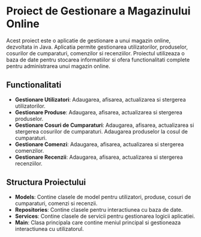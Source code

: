 # Proiect de Gestionare a Magazinului Online

Acest proiect este o aplicatie de gestionare a unui magazin online, dezvoltata in Java. Aplicatia permite gestionarea utilizatorilor, produselor, cosurilor de cumparaturi, comenzilor si recenziilor. Proiectul utilizeaza o baza de date pentru stocarea informatiilor si ofera functionalitati complete pentru administrarea unui magazin online.

## Functionalitati

- **Gestionare Utilizatori**: Adaugarea, afisarea, actualizarea si stergerea utilizatorilor.
- **Gestionare Produse**: Adaugarea, afisarea, actualizarea si stergerea produselor.
- **Gestionare Cosuri de Cumparaturi**: Adaugarea, afisarea, actualizarea si stergerea cosurilor de cumparaturi. Adaugarea produselor la cosul de cumparaturi.
- **Gestionare Comenzi**: Adaugarea, afisarea, actualizarea si stergerea comenzilor.
- **Gestionare Recenzii**: Adaugarea, afisarea, actualizarea si stergerea recenziilor.

## Structura Proiectului

- **Models**: Contine clasele de model pentru utilizatori, produse, cosuri de cumparaturi, comenzi si recenzii.
- **Repositories**: Contine clasele pentru interactiunea cu baza de date.
- **Services**: Contine clasele de servicii pentru gestionarea logicii aplicatiei.
- **Main**: Clasa principala care contine meniul principal si gestioneaza interactiunea cu utilizatorul.
